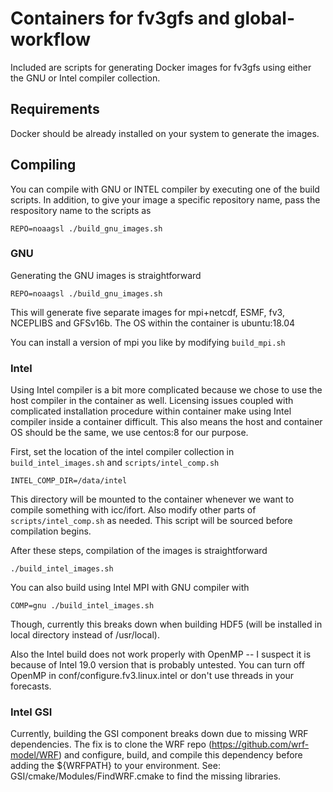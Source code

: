 # Containers for fv3gfs and global-workflow

Included are scripts for generating Docker images for fv3gfs using either the GNU or Intel compiler collection.

## Requirements
Docker should be already installed on your system to generate the images.

## Compiling

You can compile with GNU or INTEL compiler by executing one of the build scripts.
In addition, to give your image a specific repository name, pass the respository name to the scripts as
    
    REPO=noaagsl ./build_gnu_images.sh

### GNU

Generating the GNU images is straightforward

    REPO=noaagsl ./build_gnu_images.sh

This will generate five separate images for mpi+netcdf, ESMF, fv3, NCEPLIBS and GFSv16b.
The OS within the container is ubuntu:18.04

You can install a version of mpi you like by modifying `build_mpi.sh`

### Intel

Using Intel compiler is a bit more complicated because we chose to use the host compiler in the container as well.
Licensing issues coupled with complicated installation procedure within container make using Intel compiler
inside a container difficult. This also means the host and container OS should be the same, we use centos:8
for our purpose.

First, set the location of the intel compiler collection in `build_intel_images.sh` and `scripts/intel_comp.sh`

    INTEL_COMP_DIR=/data/intel

This directory will be mounted to the container whenever we want to compile something with icc/ifort.
Also modify other parts of `scripts/intel_comp.sh` as needed. This script will be sourced before compilation begins.

After these steps, compilation of the images is straightforward

    ./build_intel_images.sh

You can also build using Intel MPI with GNU compiler with

    COMP=gnu ./build_intel_images.sh

Though, currently this breaks down when building HDF5 (will be installed in local directory instead of /usr/local).

Also the Intel build does not work properly with OpenMP -- I suspect it is because of Intel 19.0 version that is probably
untested. You can turn off OpenMP in conf/configure.fv3.linux.intel or don't use threads in your forecasts.


### Intel GSI

Currently, building the GSI component breaks down due to missing WRF dependencies. The fix is to clone the WRF repo (https://github.com/wrf-model/WRF) and configure, build, and compile this dependency before adding the ${WRFPATH} to your environment. See: GSI/cmake/Modules/FindWRF.cmake to find the missing libraries.


